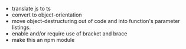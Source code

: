 - translate js to ts
- convert to object-orientation
- move object-destructuring out of code and into function's parameter listings.
- enable and/or require use of bracket and brace
- make this an npm module

